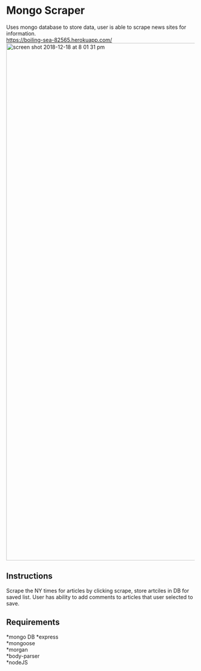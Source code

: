# Mongo Scraper
Uses mongo database to store data, user is able to scrape news sites for information.  
https://boiling-sea-82565.herokuapp.com/  
<img width="1378" alt="screen shot 2018-12-18 at 8 01 31 pm" src="https://user-images.githubusercontent.com/39473837/50196271-cf56d080-02ff-11e9-9e1f-7b4eee19b73f.png">  


## Instructions

Scrape the NY times for articles by clicking scrape, store artciles in DB for saved list. User has ability to add comments to articles that user selected to save.

## Requirements
*mongo DB 
*express  
*mongoose  
*morgan  
*body-parser   
*nodeJS  
